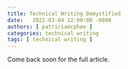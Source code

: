 ```yaml
---
title: Technical Writing Demystified
date:   2022-03-04 12:00:00 -0800
authors: [ patriciamcphee ]
categories: technical writing
tags: [ technical writing ]
---
```


Come back soon for the full article.

<!--truncate-->
